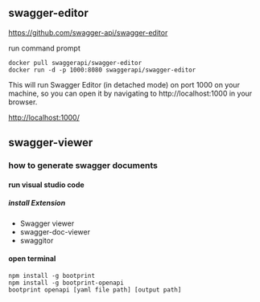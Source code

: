 ## swagger-editor

https://github.com/swagger-api/swagger-editor

run command prompt

```
docker pull swaggerapi/swagger-editor
docker run -d -p 1000:8080 swaggerapi/swagger-editor
```

This will run Swagger Editor (in detached mode) on port 1000 on your machine, so you can open it by navigating to http://localhost:1000 in your browser.

[http://localhost:1000/](http://localhost:1000/)


## swagger-viewer

### how to generate swagger documents

#### run visual studio code

##### install Extension

- Swagger viewer
- swagger-doc-viewer
- swaggitor


#### open terminal

```
npm install -g bootprint
npm install -g bootprint-openapi
bootprint openapi [yaml file path] [output path]
```
